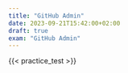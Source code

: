 ```yaml
---
title: "GitHub Admin"
date: 2023-09-21T15:42:00+02:00
draft: true
exam: "GitHub Admin"
---
```


{{< practice_test >}}
